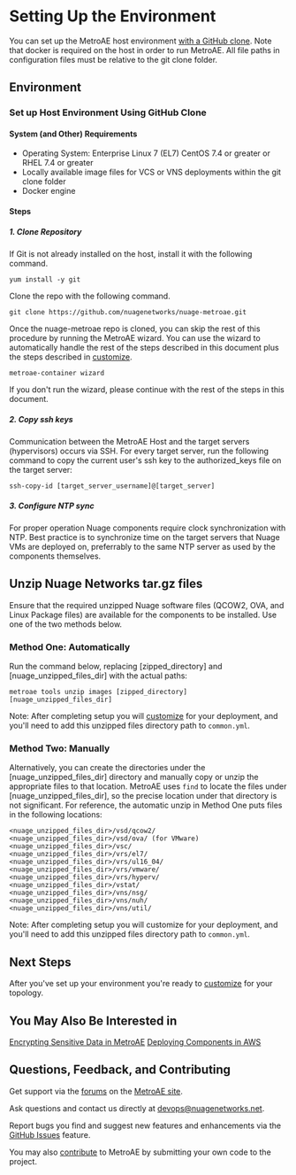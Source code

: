 # Setting Up the Environment

You can set up the MetroAE host environment [with a GitHub clone](#set-up-host-environment-using-github-clone).
Note that docker is required on the host in order to run MetroAE. All file paths in configuration files must be relative to the git clone folder.

## Environment

### Set up Host Environment Using GitHub Clone

#### System (and Other) Requirements

* Operating System: Enterprise Linux 7 (EL7) CentOS 7.4 or greater or RHEL 7.4 or greater
* Locally available image files for VCS or VNS deployments within the git clone folder
* Docker engine

#### Steps

##### 1. Clone Repository

If Git is not already installed on the host, install it with the following command.
```
yum install -y git
```

Clone the repo with the following command.
```
git clone https://github.com/nuagenetworks/nuage-metroae.git
```

Once the nuage-metroae repo is cloned, you can skip the rest of this procedure by running the MetroAE wizard. You can use the wizard to automatically handle the rest of the steps described in this document plus the steps described in [customize](CUSTOMIZE.md).
```
metroae-container wizard
```

If you don't run the wizard, please continue with the rest of the steps in this document.

##### 2. Copy ssh keys

Communication between the MetroAE Host and the target servers (hypervisors) occurs via SSH. For every target server, run the following command to copy the current user's ssh key to the authorized_keys file on the target server:
```
ssh-copy-id [target_server_username]@[target_server]
```

##### 3. Configure NTP sync

For proper operation Nuage components require clock synchronization with NTP. Best practice is to synchronize time on the target servers that Nuage VMs are deployed on, preferrably to the same NTP server as used by the components themselves.

## Unzip Nuage Networks tar.gz files

Ensure that the required unzipped Nuage software files (QCOW2, OVA, and Linux Package files) are available for the components to be installed. Use one of the two methods below.

### Method One: Automatically

Run the command below, replacing [zipped_directory] and [nuage_unzipped_files_dir] with the actual paths:
```
metroae tools unzip images [zipped_directory] [nuage_unzipped_files_dir]
```

Note: After completing setup you will [customize](CUSTOMIZE.md) for your deployment, and you'll need to add this unzipped files directory path to `common.yml`.

### Method Two: Manually

Alternatively, you can create the directories under the [nuage_unzipped_files_dir] directory and manually copy or unzip the appropriate files to that location. MetroAE uses `find` to locate the files under [nuage_unzipped_files_dir], so the precise location under that directory is not significant. For reference, the automatic unzip in Method One puts files in the following locations:

```
<nuage_unzipped_files_dir>/vsd/qcow2/
<nuage_unzipped_files_dir>/vsd/ova/ (for VMware)
<nuage_unzipped_files_dir>/vsc/
<nuage_unzipped_files_dir>/vrs/el7/
<nuage_unzipped_files_dir>/vrs/ul16_04/
<nuage_unzipped_files_dir>/vrs/vmware/
<nuage_unzipped_files_dir>/vrs/hyperv/
<nuage_unzipped_files_dir>/vstat/
<nuage_unzipped_files_dir>/vns/nsg/
<nuage_unzipped_files_dir>/vns/nuh/
<nuage_unzipped_files_dir>/vns/util/
```
  
Note: After completing setup you will customize for your deployment, and you'll need to add this unzipped files directory path to `common.yml`.

## Next Steps

After you've set up your environment you're ready to [customize](CUSTOMIZE.md) for your topology.

## You May Also Be Interested in

[Encrypting Sensitive Data in MetroAE](VAULT_ENCRYPT.md)
[Deploying Components in AWS](AWS.md)

## Questions, Feedback, and Contributing

Get support via the [forums](https://devops.nuagenetworks.net/forum/) on the [MetroAE site](https://devops.nuagenetworks.net/).

Ask questions and contact us directly at [devops@nuagenetworks.net](mailto:devops@nuagenetworks.net "send email to nuage-metro project").

Report bugs you find and suggest new features and enhancements via the [GitHub Issues](https://github.com/nuagenetworks/nuage-metroae/issues "nuage-metroae issues") feature.

You may also [contribute](../CONTRIBUTING.md) to MetroAE by submitting your own code to the project.
